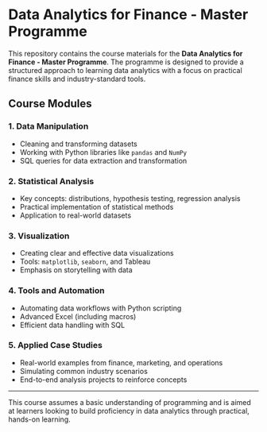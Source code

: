 # Data Analytics for Finance - Master Programme

This repository contains the course materials for the **Data Analytics for Finance - Master Programme**. The programme is designed to provide a structured approach to learning data analytics with a focus on practical finance skills and industry-standard tools.

## Course Modules

### 1. Data Manipulation
- Cleaning and transforming datasets
- Working with Python libraries like `pandas` and `NumPy`
- SQL queries for data extraction and transformation

### 2. Statistical Analysis
- Key concepts: distributions, hypothesis testing, regression analysis
- Practical implementation of statistical methods
- Application to real-world datasets

### 3. Visualization
- Creating clear and effective data visualizations
- Tools: `matplotlib`, `seaborn`, and Tableau
- Emphasis on storytelling with data

### 4. Tools and Automation
- Automating data workflows with Python scripting
- Advanced Excel (including macros)
- Efficient data handling with SQL

### 5. Applied Case Studies
- Real-world examples from finance, marketing, and operations
- Simulating common industry scenarios
- End-to-end analysis projects to reinforce concepts

---

This course assumes a basic understanding of programming and is aimed at learners looking to build proficiency in data analytics through practical, hands-on learning.
